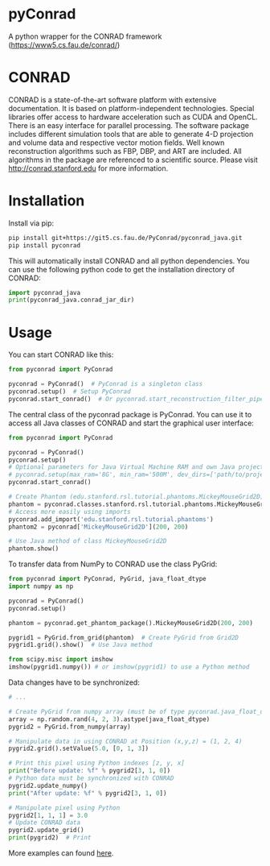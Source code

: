 # pyConrad

A python wrapper for the CONRAD framework (https://www5.cs.fau.de/conrad/)

# CONRAD

CONRAD is a state-of-the-art software platform with extensive documentation. It is based on platform-independent technologies. Special libraries offer access to hardware acceleration such as CUDA and OpenCL. There is an easy interface for parallel processing. The software package includes different simulation tools that are able to generate 4-D projection and volume data and respective vector motion fields. Well known reconstruction algorithms such as FBP, DBP, and ART are included. All algorithms in the package are referenced to a scientific source. Please visit http://conrad.stanford.edu for more information.

# Installation

Install via pip:

```bash
pip install git+https://git5.cs.fau.de/PyConrad/pyconrad_java.git
pip install pyconrad
```

This will automatically install CONRAD and all python dependencies. You can use the following python code to get the installation directory of CONRAD:
```python
import pyconrad_java
print(pyconrad_java.conrad_jar_dir)
```

# Usage

You can start CONRAD like this:
```python
from pyconrad import PyConrad

pyconrad = PyConrad()  # PyConrad is a singleton class
pyconrad.setup()  # Setup PyConrad
pyconrad.start_conrad()  # Or pyconrad.start_reconstruction_filter_pipeline() to start CONRAD
```

The central class of the pyconrad package is PyConrad. You can use it to access all Java classes of CONRAD and start the graphical user interface:
``` python
from pyconrad import PyConrad

pyconrad = PyConrad()
pyconrad.setup()
# Optional parameters for Java Virtual Machine RAM and own Java projects
# pyconrad.setup(max_ram='8G', min_ram='500M', dev_dirs=['path/to/project/with/own/java/classes'])
pyconrad.start_conrad()

# Create Phantom (edu.stanford.rsl.tutorial.phantoms.MickeyMouseGrid2D)
phantom = pyconrad.classes.stanford.rsl.tutorial.phantoms.MickeyMouseGrid2D(300, 300)
# Access more easily using imports
pyconrad.add_import('edu.stanford.rsl.tutorial.phantoms')
phantom2 = pyconrad['MickeyMouseGrid2D'](200, 200)

# Use Java method of class MickeyMouseGrid2D
phantom.show()
```
To transfer data from NumPy to CONRAD use the class PyGrid:
```python
from pyconrad import PyConrad, PyGrid, java_float_dtype
import numpy as np

pyconrad = PyConrad()
pyconrad.setup()

phantom = pyconrad.get_phantom_package().MickeyMouseGrid2D(200, 200)

pygrid1 = PyGrid.from_grid(phantom)  # Create PyGrid from Grid2D
pygrid1.grid().show()  # Use Java method

from scipy.misc import imshow
imshow(pygrid1.numpy()) # or imshow(pygrid1) to use a Python method
```
Data changes have to be synchronized:
```python
# ...

# Create PyGrid from numpy array (must be of type pyconrad.java_float_dtype)
array = np.random.rand(4, 2, 3).astype(java_float_dtype)
pygrid2 = PyGrid.from_numpy(array)

# Manipulate data in using CONRAD at Position (x,y,z) = (1, 2, 4)
pygrid2.grid().setValue(5.0, [0, 1, 3])

# Print this pixel using Python indexes [z, y, x]
print("Before update: %f" % pygrid2[3, 1, 0])
# Python data must be synchronized with CONRAD
pygrid2.update_numpy()
print("After update: %f" % pygrid2[3, 1, 0])

# Manipulate pixel using Python
pygrid2[1, 1, 1] = 3.0
# Update CONRAD data
pygrid2.update_grid()
print(pygrid2)  # Print
```

More examples can found [here](examples).